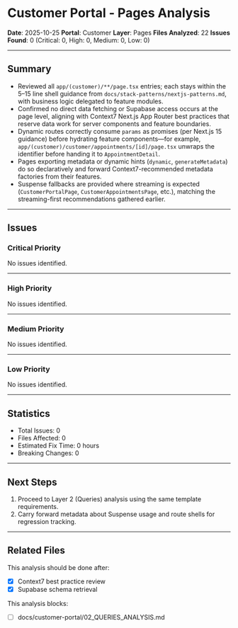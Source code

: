 # Customer Portal - Pages Analysis

**Date**: 2025-10-25
**Portal**: Customer
**Layer**: Pages
**Files Analyzed**: 22
**Issues Found**: 0 (Critical: 0, High: 0, Medium: 0, Low: 0)

---

## Summary

- Reviewed all `app/(customer)/**/page.tsx` entries; each stays within the 5–15 line shell guidance from `docs/stack-patterns/nextjs-patterns.md`, with business logic delegated to feature modules.
- Confirmed no direct data fetching or Supabase access occurs at the page level, aligning with Context7 Next.js App Router best practices that reserve data work for server components and feature boundaries.
- Dynamic routes correctly consume `params` as promises (per Next.js 15 guidance) before hydrating feature components—for example, `app/(customer)/customer/appointments/[id]/page.tsx` unwraps the identifier before handing it to `AppointmentDetail`.
- Pages exporting metadata or dynamic hints (`dynamic`, `generateMetadata`) do so declaratively and forward Context7-recommended metadata factories from their features.
- Suspense fallbacks are provided where streaming is expected (`CustomerPortalPage`, `CustomerAppointmentsPage`, etc.), matching the streaming-first recommendations gathered earlier.

---

## Issues

### Critical Priority

No issues identified.

---

### High Priority

No issues identified.

---

### Medium Priority

No issues identified.

---

### Low Priority

No issues identified.

---

## Statistics

- Total Issues: 0
- Files Affected: 0
- Estimated Fix Time: 0 hours
- Breaking Changes: 0

---

## Next Steps

1. Proceed to Layer 2 (Queries) analysis using the same template requirements.
2. Carry forward metadata about Suspense usage and route shells for regression tracking.

---

## Related Files

This analysis should be done after:
- [x] Context7 best practice review
- [x] Supabase schema retrieval

This analysis blocks:
- [ ] docs/customer-portal/02_QUERIES_ANALYSIS.md
